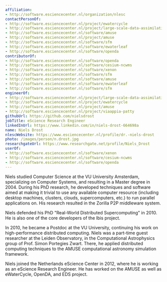 ```yaml
---
affiliation:
- http://software.esciencecenter.nl/organization/nlesc
contactPersonOf:
- http://software.esciencecenter.nl/project/ewatercycle
- http://software.esciencecenter.nl/project/large-scale-data-assimilation
- http://software.esciencecenter.nl/software/amuse
- http://software.esciencecenter.nl/project/amuse
- http://software.esciencecenter.nl/software/sfm
- http://software.esciencecenter.nl/software/ewaterleaf
- http://software.esciencecenter.nl/software/openda
contributorOf:
- http://software.esciencecenter.nl/software/openda
- http://software.esciencecenter.nl/software/cesium-ncwms
- http://software.esciencecenter.nl/software/xenon
- http://software.esciencecenter.nl/software/sfm
- http://software.esciencecenter.nl/software/amuse
- http://software.esciencecenter.nl/software/ewaterleaf
- http://software.esciencecenter.nl/software/sfm
engineerOf:
- http://software.esciencecenter.nl/project/large-scale-data-assimilation
- http://software.esciencecenter.nl/project/ewatercycle
- http://software.esciencecenter.nl/project/amuse
- http://software.esciencecenter.nl/project/viaappia-patty
githubUrl: https://github.com/nielsdrost
jobTitle: eScience Research Engineer
linkedInUrl: https://www.linkedin.com/in/niels-drost-664698a
name: Niels Drost
nlescWebsite: https://www.esciencecenter.nl/profile/dr.-niels-drost
photo: /images/person/n.drost.jpg
researchgateUrl: https://www.researchgate.net/profile/Niels_Drost
userOf:
- http://software.esciencecenter.nl/software/xenon
- http://software.esciencecenter.nl/software/cesium-ncwms
- http://software.esciencecenter.nl/software/openda
---
```

Niels studied Computer Science at the VU University Amsterdam, specializing on Computer Systems, and resulting in a Master degree in 2004. During his PhD research, he developed techniques and software aimed at making it trivial to use any available computer resource (including desktop machines, clusters, clouds, supercomputers, etc.) to run parallel applications on. His research resulted in the Zorilla P2P middleware system.

Niels defended his PhD "Real-World Distributed Supercomputing" in 2010. He is also one of the core developers of the Ibis project.

In 2010, he became a Postdoc at the VU University, continuing his work on high-performance distributed computing. Niels was a part-time guest researcher at the Leiden Observatory, in the Computational Astrophysics group of Prof. Simon Portegies Zwart. There, he applied distributed computing techniques to the AMUSE computational astronomy simulation framework.

Niels joined the Netherlands eScience Center in 2012, where he is working as an eScience Research Engineer. He has worked on the AMUSE as well as eWaterCycle, OpenDA, and EDS project.
